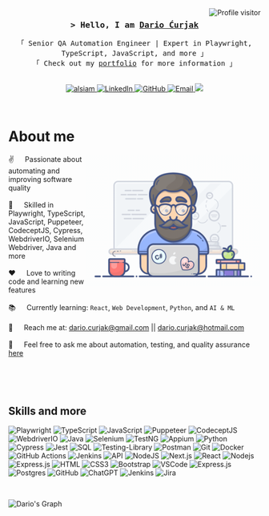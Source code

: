 <a href="https://komarev.com/ghpvc/?username=dariocuc">
  <img align="right" src="https://komarev.com/ghpvc/?username=dariocuc&label=Visitors&color=0e75b6&style=flat" alt="Profile visitor" />
</a>

<h3 align="center">
        <samp>&gt; Hello, I am
                <b><a target="_blank" href="https://dariocuc.github.io/portfolio/">Dario Ćurjak</a></b>
        </samp>
</h3>

<p align="center"> 
  <samp>
    「 Senior QA Automation Engineer | Expert in Playwright, TypeScript, JavaScript, and more 」
    <br>
    「 Check out my <a href="https://dariocuc.github.io/portfolio/">portfolio</a> for more information 」
    <br>
    <br>
  </samp>
</p>

<p align="center">
   <a href="https://alsiam.com" target="blank">
  <img src="https://img.shields.io/badge/Website-DC143C?style=for-the-badge&logo=medium&logoColor=white" alt="alsiam" />
 </a>
 <a href="https://www.linkedin.com/in/dariocurjak/" target="_blank">
  <img src="https://img.shields.io/badge/LinkedIn-0077B5?style=for-the-badge&logo=linkedin&logoColor=white" alt="LinkedIn"/>
 </a>
 <a href="https://github.com/dariocuc" target="_blank">
  <img src="https://img.shields.io/badge/GitHub-100000?style=for-the-badge&logo=github&logoColor=white" alt="GitHub"/>
 </a>
 <a href="mailto:dario.curjak@gmail.com" target="_blank">
  <img src="https://img.shields.io/badge/Email-D14836?style=for-the-badge&logo=gmail&logoColor=white" alt="Email"/>
 </a>
  <a href="https://www.instagram.com/dario.currjack/" target="blank">
    <img src="https://img.shields.io/badge/Instagram-E4405F?style=for-the-badge&logo=instagram&logoColor=white" />
  </a>
</p>
<br />

# About me

<p>
 <img align="right" width="350" src="assets/programmer.gif" alt="Coding gif" />
  
 ✌️ &emsp; Passionate about automating and improving software quality <br/><br/>
 🚀 &emsp; Skilled in Playwright, TypeScript, JavaScript, Puppeteer, CodeceptJS, Cypress, WebdriverIO, Selenium Webdriver, Java and more <br/><br/>
  ❤️ &emsp; Love to writing code and learning new features<br/><br/>
  📚 &emsp; Currently learning: `React`, `Web Development`, `Python`, and `AI & ML` <br/><br/>
 📧 &emsp; Reach me at: dario.curjak@gmail.com || dario.curjak@hotmail.com <br/><br/>
 💬 &emsp; Feel free to ask me about automation, testing, and quality assurance [here](https://github.com/dariocuc/dariocuc/issues)

</p>

<br/>
<br/>
<br/>

## Skills and more

![Playwright](https://img.shields.io/badge/Playwright-000000?style=for-the-badge&logo=playwright&logoColor=white)
![TypeScript](https://img.shields.io/badge/Typescript-007acc?style=for-the-badge&labelColor=black&logo=typescript&logoColor=007acc)
![JavaScript](https://img.shields.io/badge/Javascript-F0DB4F?style=for-the-badge&labelColor=black&logo=javascript&logoColor=F0DB4F)
![Puppeteer](https://img.shields.io/badge/Puppeteer-40B5A4?style=for-the-badge&logo=puppeteer&logoColor=white)
![CodeceptJS](https://img.shields.io/badge/CodeceptJS-F6C915?style=for-the-badge&logo=codeceptjs&logoColor=white)
![WebdriverIO](https://img.shields.io/badge/WebdriverIO-EA5906?style=for-the-badge&logo=webdriverio&logoColor=white)
![Java](https://img.shields.io/badge/Java-F80000?style=for-the-badge&labelColor=black&logo=java&logoColor=F80000)
![Selenium](https://img.shields.io/badge/-selenium-%43B02A?style=for-the-badge&logo=selenium&logoColor=white)
![TestNG](https://img.shields.io/badge/TestNG-C0C0C0?style=for-the-badge&logo=testng&logoColor=white)
![Appium](https://img.shields.io/badge/Appium-5B8FF9?style=for-the-badge&logo=appium&logoColor=white)
![Python](https://img.shields.io/badge/Python-3776AB?style=for-the-badge&logo=python&logoColor=white)
![Cypress](https://img.shields.io/badge/Cypress-000000?style=for-the-badge&logo=cypress&logoColor=white)
![Jest](https://img.shields.io/badge/Jest-323330?style=for-the-badge&logo=Jest&logoColor=white)
![SQL](https://img.shields.io/badge/SQL-4479A1?style=for-the-badge&logo=mysql&logoColor=white)
![Testing-Library](https://img.shields.io/badge/-TestingLibrary-%23E33332?style=for-the-badge&logo=testing-library&logoColor=white)
![Postman](https://img.shields.io/badge/Postman-FF6C37?style=for-the-badge&logo=postman&logoColor=white)
![Git](https://img.shields.io/badge/Git-F05032?style=for-the-badge&logo=git&logoColor=white)
![Docker](https://img.shields.io/badge/Docker-2496ED?style=for-the-badge&logo=docker&logoColor=white)
![GitHub Actions](https://img.shields.io/badge/github%20actions-%232671E5.svg?style=for-the-badge&logo=githubactions&logoColor=white)
![Jenkins](https://img.shields.io/badge/jenkins-%232C5263.svg?style=for-the-badge&logo=jenkins&logoColor=white)
![API](https://img.shields.io/badge/API-0298C3?style=for-the-badge&logo=rest&logoColor=white)
![NodeJS](https://img.shields.io/badge/node.js-6DA55F?style=for-the-badge&logo=node.js&logoColor=white)
![Next.js](https://img.shields.io/badge/next.js-000000?style=for-the-badge&logo=nextdotjs&logoColor=white)
![React](https://img.shields.io/badge/-React-61DBFB?style=for-the-badge&labelColor=black&logo=react&logoColor=61DBFB)
![Nodejs](https://img.shields.io/badge/Nodejs-3C873A?style=for-the-badge&labelColor=black&logo=node.js&logoColor=3C873A)
![Express.js](https://img.shields.io/badge/Express.js-000000?style=for-the-badge&logo=express&logoColor=white)
![HTML](https://img.shields.io/badge/HTML5-E34F26?style=for-the-badge&logo=html5&logoColor=white)
![CSS3](https://img.shields.io/badge/CSS3-1572B6?style=for-the-badge&logo=css3&logoColor=white)
![Bootstrap](https://img.shields.io/badge/Bootstrap-563D7C?style=for-the-badge&logo=bootstrap&logoColor=white)
![VSCode](https://img.shields.io/badge/Visual_Studio-0078d7?style=for-the-badge&logo=visual%20studio&logoColor=white)
![Express.js](https://img.shields.io/badge/express.js-%23404d59.svg?style=for-the-badge&logo=express&logoColor=%2361DAFB)
![Postgres](https://img.shields.io/badge/postgres-%23316192.svg?style=for-the-badge&logo=postgresql&logoColor=white)
![GitHub](https://img.shields.io/badge/github-%23121011.svg?style=for-the-badge&logo=github&logoColor=white)
![ChatGPT](https://img.shields.io/badge/chatGPT-74aa9c?style=for-the-badge&logo=openai&logoColor=white)
![Jenkins](https://img.shields.io/badge/Jenkins-D24939?style=for-the-badge&logo=jenkins&logoColor=white)
![Jira](https://img.shields.io/badge/Jira-0052CC?style=for-the-badge&logo=jira&logoColor=white)




<br/>
<!--
## Top Open Source Projects

[![SwagLabs Playwright](https://github-readme-stats.vercel.app/api/pin/?username=darioCuc&repo=SwagLabs-Playwright&border_color=7F3FBF&bg_color=0D1117&title_color=C9D1D9&text_color=8B949E&icon_color=7F3FBF)](https://github.com/darioCuc/SwagLabs-Playwright)
[![Web Development Projects](https://github-readme-stats.vercel.app/api/pin/?username=darioCuc&repo=Web-Development-Projects&border_color=7F3FBF&bg_color=0D1117&title_color=C9D1D9&text_color=8B949E&icon_color=7F3FBF)](https://github.com/darioCuc/web-development-projects)
[![Portfolio](https://github-readme-stats.vercel.app/api/pin/?username=darioCuc&repo=portfolio&border_color=7F3FBF&bg_color=0D1117&title_color=C9D1D9&text_color=8B949E&icon_color=7F3FBF)](https://github.com/darioCuc/portfolio)
-->
<br/>
<hr/>
<br/>

<p align="center">
  <a href="https://github.com/dariocuc">
    <img src="https://github-readme-streak-stats.herokuapp.com/?user=dariocuc&theme=radical&border=7F3FBF&background=0D1117" alt="Dario's GitHub streak"/>
  </a>
  <a href="https://github.com/darioCuc"><img alt="Dario's Top Languages" src="https://denvercoder1-github-readme-stats.vercel.app/api/top-langs/?username=darioCuc&langs_count=8&layout=compact&theme=react&border_color=7F3FBF&bg_color=0D1117&title_color=F85D7F&icon_color=F8D866" height="192px" width="49.5%"/></a>
</p>

<!--
<p align="center">
  <a href="https://github.com/dariocuc">
    <img src="https://github-profile-summary-cards.vercel.app/api/cards/profile-details?username=dariocuc&theme=radical" alt="Dario Ćurjak's GitHub Contribution"/>
  </a>
</p>

<a>
-->
![Dario's Graph](https://github-readme-activity-graph.vercel.app/graph?username=darioCuc&custom_title=Dario's%20GitHub%20Activity%20Graph&bg_color=0D1117&color=7F3FBF&line=7F3FBF&point=7F3FBF&area_color=FFFFFF&title_color=FFFFFF&area=true)
